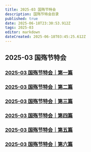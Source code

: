```yaml
---
title: 2025-03 国殇节特会
description: 国殇节特会目录
published: true
date: 2025-06-18T23:30:53.912Z
tags: 2025-03
editor: markdown
dateCreated: 2025-06-18T03:45:25.612Z
---
```


## 2025-03 国殇节特会
### [2025-03 国殇节特会｜第一篇](/home/2025-03/2025-03-01)
### [2025-03 国殇节特会｜第二篇](/home/2025-03/2025-03-02)
### [2025-03 国殇节特会｜第三篇](/home/2025-03/2025-03-03)
### [2025-03 国殇节特会｜第四篇](/home/2025-03/2025-03-04)
### [2025-03 国殇节特会｜第五篇](/home/2025-03/2025-03-05)
### [2025-03 国殇节特会｜第六篇](/home/2025-03/2025-03-06)